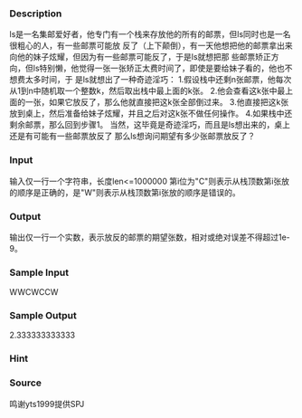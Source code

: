 
### Description
ls是一名集邮爱好者，他专门有一个栈来存放他的所有的邮票，但ls同时也是一名很粗心的人，有一些邮票可能放
反了（上下颠倒），有一天他想把他的邮票拿出来向他的妹子炫耀，但因为有一些邮票可能反了，于是ls就想把那
些邮票矫正方向，但ls特别懒，他觉得一张一张矫正太费时间了，即使是要给妹子看的，他也不想费太多时间，于
是ls就想出了一种奇迹淫巧：
1.假设栈中还剩n张邮票，他每次从1到n中随机取一个整数k，然后取出栈中最上面的k张。
2.他会查看这k张中最上面的一张，如果它放反了，那么他就直接把这k张全部倒过来。
3.他直接把这k张放到桌上，然后准备给妹子炫耀，并且之后对这k张不做任何操作。
4.如果栈中还剩余邮票，那么回到步骤1。
当然，这毕竟是奇迹淫巧，而且是ls想出来的，桌上还是有可能有一些邮票放反了
那么ls想询问期望有多少张邮票放反了？

### Input
输入仅一行一个字符串，长度len<=1000000
第i位为"C"则表示从栈顶数第i张放的顺序是正确的，是"W"则表示从栈顶数第i张放的顺序是错误的。

### Output
输出仅一行一个实数，表示放反的邮票的期望张数，相对或绝对误差不得超过1e-9。

### Sample Input
WWCWCCW

### Sample Output
2.333333333333
### Hint


### Source
鸣谢yts1999提供SPJ
